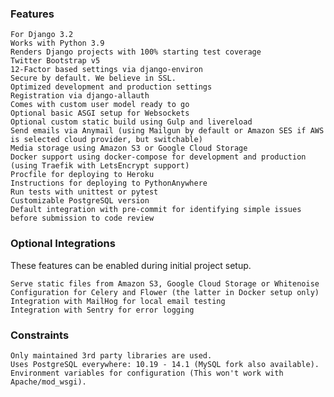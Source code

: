 ### Features

    For Django 3.2
    Works with Python 3.9
    Renders Django projects with 100% starting test coverage
    Twitter Bootstrap v5
    12-Factor based settings via django-environ
    Secure by default. We believe in SSL.
    Optimized development and production settings
    Registration via django-allauth
    Comes with custom user model ready to go
    Optional basic ASGI setup for Websockets
    Optional custom static build using Gulp and livereload
    Send emails via Anymail (using Mailgun by default or Amazon SES if AWS is selected cloud provider, but switchable)
    Media storage using Amazon S3 or Google Cloud Storage
    Docker support using docker-compose for development and production (using Traefik with LetsEncrypt support)
    Procfile for deploying to Heroku
    Instructions for deploying to PythonAnywhere
    Run tests with unittest or pytest
    Customizable PostgreSQL version
    Default integration with pre-commit for identifying simple issues before submission to code review

### Optional Integrations

These features can be enabled during initial project setup.

    Serve static files from Amazon S3, Google Cloud Storage or Whitenoise
    Configuration for Celery and Flower (the latter in Docker setup only)
    Integration with MailHog for local email testing
    Integration with Sentry for error logging

### Constraints

    Only maintained 3rd party libraries are used.
    Uses PostgreSQL everywhere: 10.19 - 14.1 (MySQL fork also available).
    Environment variables for configuration (This won't work with Apache/mod_wsgi).
